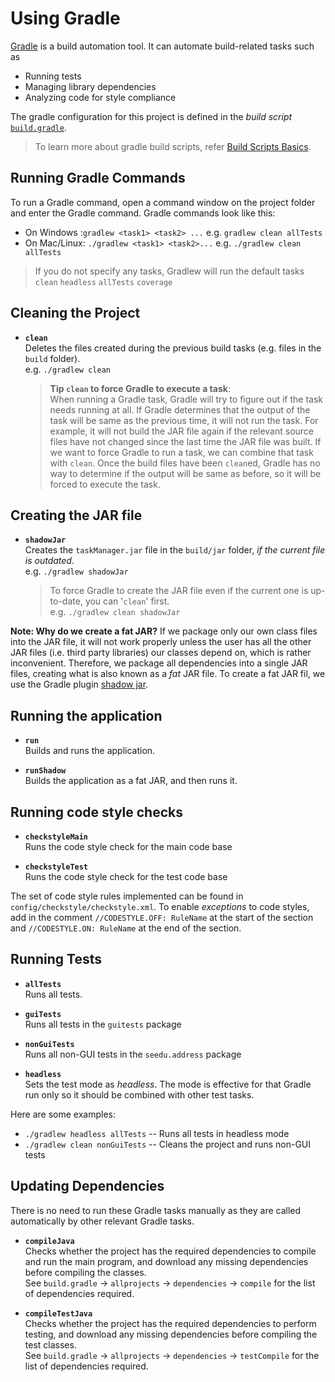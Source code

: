 # Using Gradle

[Gradle](https://gradle.org/) is a build automation tool. It can automate build-related tasks such as
* Running tests
* Managing library dependencies
* Analyzing code for style compliance

The gradle configuration for this project is defined in the _build script_  [`build.gradle`](../build.gradle).
> To learn more about gradle build scripts,
refer [Build Scripts Basics](https://docs.gradle.org/current/userguide/tutorial_using_tasks.html).

## Running Gradle Commands

To run a Gradle command, open a command window on the project folder and enter the Gradle command.
Gradle commands look like this:
* On Windows :`gradlew <task1> <task2> ...` e.g. `gradlew clean allTests`
* On Mac/Linux: `./gradlew <task1> <task2>...`  e.g. `./gradlew clean allTests`

> If you do not specify any tasks, Gradlew will run the default tasks `clean` `headless` `allTests` `coverage`

## Cleaning the Project

* **`clean`** <br>
  Deletes the files created during the previous build tasks (e.g. files in the `build` folder).<br>
  e.g. `./gradlew clean`

  >**Tip `clean` to force Gradle to execute a task**: <br>
  When running a Gradle task, Gradle will try to figure out if the task needs running at all.
  If Gradle determines that the output of the task will be same as the previous time, it will not run
  the task. For example, it will not build the JAR file again if the relevant source files have not changed
  since the last time the JAR file was built. If we want to force Gradle to run a task, we can combine
  that task with `clean`. Once the build files have been `clean`ed, Gradle has no way to determine if
  the output will be same as before, so it will be forced to execute the task.

## Creating the JAR file

* **`shadowJar`** <br>
  Creates the `taskManager.jar` file in the `build/jar` folder, _if the current file is outdated_.<br>
  e.g. `./gradlew shadowJar`

  > To force Gradle to create the JAR file even if the current one is up-to-date, you can '`clean`' first. <br>
    e.g. `./gradlew clean shadowJar`

**Note: Why do we create a fat JAR?**
If we package only our own class files into the JAR file, it will not work properly unless the user has all the other
  JAR files (i.e. third party libraries) our classes depend on, which is rather inconvenient.
  Therefore, we package all dependencies into a single JAR files, creating what is also known as a _fat_ JAR file.
  To create a fat JAR fil, we use the Gradle plugin [shadow jar](https://github.com/johnrengelman/shadow).

## Running the application

* **`run`** <br>
  Builds and runs the application.

* **`runShadow`** <br>
  Builds the application as a fat JAR, and then runs it.

## Running code style checks

* **`checkstyleMain`**<br>
  Runs the code style check for the main code base

* **`checkstyleTest`**<br>
  Runs the code style check for the test code base

The set of code style rules implemented can be found in `config/checkstyle/checkstyle.xml`.
To enable _exceptions_ to code styles, add in the comment `//CODESTYLE.OFF: RuleName` at the start of the section and  `//CODESTYLE.ON: RuleName` at the end of the section.

## Running Tests

* **`allTests`**<br>
  Runs all tests.

* **`guiTests`**<br>
  Runs all tests in the `guitests` package

* **`nonGuiTests`**<br>
  Runs all non-GUI tests in the `seedu.address` package

* **`headless`**<br>
  Sets the test mode as _headless_.
  The mode is effective for that Gradle run only so it should be combined with other test tasks.

Here are some examples:

* `./gradlew headless allTests` -- Runs all tests in headless mode
* `./gradlew clean nonGuiTests` -- Cleans the project and runs non-GUI tests


## Updating Dependencies

There is no need to run these Gradle tasks manually as they are called automatically by other
relevant Gradle tasks.

* **`compileJava`**<br>
 Checks whether the project has the required dependencies to compile and run the main program, and download
 any missing dependencies before compiling the classes.<br>
 See `build.gradle` -> `allprojects` -> `dependencies` -> `compile` for the list of dependencies required.

* **`compileTestJava`**<br>
  Checks whether the project has the required dependencies to perform testing, and download
  any missing dependencies before compiling the test classes.<br>
  See `build.gradle` -> `allprojects` -> `dependencies` -> `testCompile` for the list of
  dependencies required.
